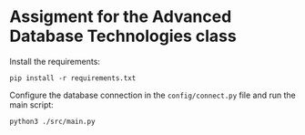 # Assigment for the Advanced Database Technologies class

Install the requirements:
```
pip install -r requirements.txt
```

Configure the database connection in the `config/connect.py` file and run the main script:
```
python3 ./src/main.py
```